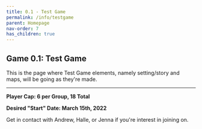 ```yaml
---
title: 0.1 - Test Game
permalink: /info/testgame
parent: Homepage
nav-order: 7
has_children: true
---
```


## Game 0.1: Test Game

This is the page where Test Game elements, namely setting/story and maps, will be going as they're made.

---

**Player Cap: 6 per Group, 18 Total**

**Desired "Start" Date: March 15th, 2022**

Get in contact with Andrew, Halle, or Jenna if you're interest in joining on.

